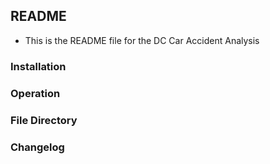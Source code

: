 ## README
- This is the README file for the DC Car Accident Analysis

### Installation

### Operation

### File Directory

### Changelog
